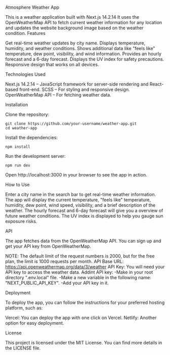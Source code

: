 Atmosphere Weather App

This is a weather application built with Next.js 14.2.14 It uses the OpenWeatherMap API to fetch current weather information for any location and updates the website background image based on the weather condition.
Features

  Get real-time weather updates by city name.
  Displays temperature, humidity, and weather conditions.
  Shows additional data like "feels like" temperature, dew point, visibility, and wind information.
  Provides an hourly forecast and a 6-day forecast.
  Displays the UV index for safety precautions.
  Responsive design that works on all devices.

Technologies Used

  Next.js 14.2.14 – JavaScript framework for server-side rendering and React-based front-end.
  SCSS – For styling and responsive design.
  OpenWeatherMap API – For fetching weather data.

Installation

  Clone the repository:

    git clone https://github.com/your-username/weather-app.git
    cd weather-app

  Install the dependencies:

    npm install

  Run the development server:

    npm run dev

  Open http://localhost:3000 in your browser to see the app in action.

How to Use

  Enter a city name in the search bar to get real-time weather information.
  The app will display the current temperature, "feels like" temperature, humidity, dew point, wind speed, visibility, and a brief description   of the weather.
  The hourly forecast and 6-day forecast will give you a overview of future weather conditions.
  The UV index is displayed to help you gauge sun exposure risks.

API

The app fetches data from the OpenWeatherMap API. You can sign up and get your API key from OpenWeatherMap.

  NOTE: The default limit of the request numbers is 2000, but for the free plan, the limit is 1000 requests per month.
  API Base URL: https://api.openweathermap.org/data/3/weather
  API Key: You will need your API key to access the weather data.
  Addint API key:
      -Make in your root directory ".env.local" file.
      -Make a new variable in the following name: "NEXT_PUBLIC_API_KEY".
      -Add your API key in it.

Deployment

To deploy the app, you can follow the instructions for your preferred hosting platform, such as:

  Vercel: You can deploy the app with one click on Vercel.
  Netlify: Another option for easy deployment.

License

This project is licensed under the MIT License. You can find more details in the LICENSE file.